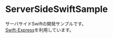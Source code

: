 # ServerSideSwiftSample

サーバサイドSwiftの開発サンプルです。  
[Swift-Express](https://github.com/crossroadlabs/Express)を利用しています。

